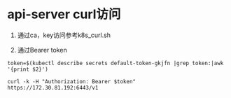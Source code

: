 # api-server curl访问

1. 通过ca，key访问参考k8s_curl.sh

2. 通过Bearer token

```
token=$(kubectl describe secrets default-token-gkjfn |grep token:|awk '{print $2}')

curl -k -H "Authorization: Bearer $token" https://172.30.81.192:6443/v1
```
